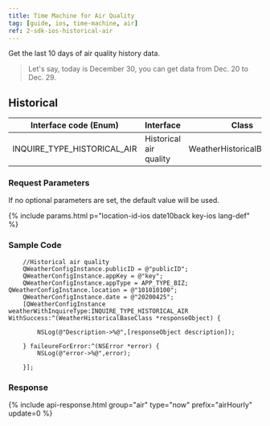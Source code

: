 ```yaml
---
title: Time Machine for Air Quality
tag: [guide, ios, time-machine, air]
ref: 2-sdk-ios-historical-air
---
```


Get the last 10 days of air quality history data.

> Let's say, today is December 30, you can get data from Dec. 20 to Dec. 29.

## Historical

| Interface code (Enum)           | Interface              | Class                      |
| ------------------------------- | ---------------------- | -------------------------- |
| INQUIRE_TYPE_HISTORICAL_AIR     | Historical air quality | WeatherHistoricalBaseClass |

### Request Parameters

If no optional parameters are set, the default value will be used.

{% include params.html p="location-id-ios date10back key-ios lang-def" %}

### Sample Code

```objc
    //Historical air quality
    QWeatherConfigInstance.publicID = @"publicID";
    QWeatherConfigInstance.appKey = @"key";
    QWeatherConfigInstance.appType = APP_TYPE_BIZ; QWeatherConfigInstance.location = @"101010100";
    QWeatherConfigInstance.date = @"20200425";
    [QWeatherConfigInstance weatherWithInquireType:INQUIRE_TYPE_HISTORICAL_AIR WithSuccess:^(WeatherHistoricalBaseClass *responseObject) {
        
        NSLog(@"Description->%@",[responseObject description]);
        
    } faileureForError:^(NSError *error) {
        NSLog(@"error->%@",error);
        
    }];
```
### Response

{% include api-response.html group="air" type="now" prefix="airHourly" update=0 %}
